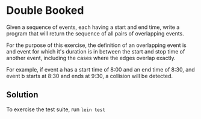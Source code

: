 # Double Booked

Given a sequence of events, each having a start and end time, write a program that will return the sequence of all pairs of overlapping events.

For the purpose of this exercise, the definition of an overlapping event is and event for which it's duration is in between the start and stop time of another event, including the cases where the edges overlap exactly.

For example, if event a has a start time of 8:00 and an end time of 8:30, and event b starts at 8:30 and ends at 9:30, a collision will be detected.

## Solution
To exercise the test suite, run `lein test`
